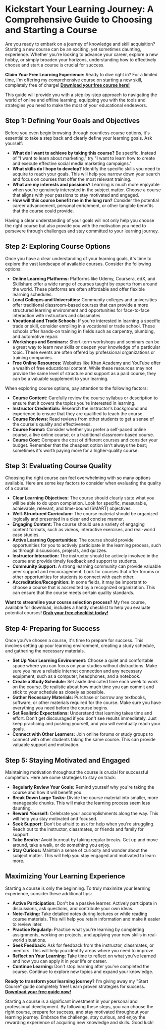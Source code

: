 # Kickstart Your Learning Journey: A Comprehensive Guide to Choosing and Starting a Course

Are you ready to embark on a journey of knowledge and skill acquisition? Starting a new course can be an exciting, yet sometimes daunting, experience. Whether you're looking to advance your career, explore a new hobby, or simply broaden your horizons, understanding how to effectively choose and start a course is crucial for success.

**Claim Your Free Learning Experience:** Ready to dive right in? For a limited time, I'm offering my comprehensive course on starting a new skill, completely free of charge! [**Download your free course here!**](https://udemywork.com/start-course)

This guide will provide you with a step-by-step approach to navigating the world of online and offline learning, equipping you with the tools and strategies you need to make the most of your educational endeavors.

## Step 1: Defining Your Goals and Objectives

Before you even begin browsing through countless course options, it's essential to take a step back and clearly define your learning goals. Ask yourself:

*   **What do I want to achieve by taking this course?** Be specific. Instead of "I want to learn about marketing," try "I want to learn how to create and execute effective social media marketing campaigns."
*   **What skills do I hope to develop?** Identify the specific skills you need to acquire to reach your goals. This will help you narrow down your search and focus on courses that offer the most relevant training.
*   **What are my interests and passions?** Learning is much more enjoyable when you're genuinely interested in the subject matter. Choose a course that aligns with your passions to stay motivated and engaged.
*   **How will this course benefit me in the long run?** Consider the potential career advancement, personal enrichment, or other tangible benefits that the course could provide.

Having a clear understanding of your goals will not only help you choose the right course but also provide you with the motivation you need to persevere through challenges and stay committed to your learning journey.

## Step 2: Exploring Course Options

Once you have a clear understanding of your learning goals, it's time to explore the vast landscape of available courses. Consider the following options:

*   **Online Learning Platforms:** Platforms like Udemy, Coursera, edX, and Skillshare offer a wide range of courses taught by experts from around the world. These platforms are often affordable and offer flexible learning schedules.
*   **Local Colleges and Universities:** Community colleges and universities offer traditional classroom-based courses that can provide a more structured learning environment and opportunities for face-to-face interaction with instructors and classmates.
*   **Vocational and Trade Schools:** If you're interested in learning a specific trade or skill, consider enrolling in a vocational or trade school. These schools offer hands-on training in fields such as carpentry, plumbing, and automotive repair.
*   **Workshops and Seminars:** Short-term workshops and seminars can be a great way to learn new skills or deepen your knowledge of a particular topic. These events are often offered by professional organizations or training companies.
*   **Free Online Resources:** Websites like Khan Academy and YouTube offer a wealth of free educational content. While these resources may not provide the same level of structure and support as a paid course, they can be a valuable supplement to your learning.

When exploring course options, pay attention to the following factors:

*   **Course Content:** Carefully review the course syllabus or description to ensure that it covers the topics you're interested in learning.
*   **Instructor Credentials:** Research the instructor's background and experience to ensure that they are qualified to teach the course.
*   **Course Reviews:** Read reviews from other students to get a sense of the course's quality and effectiveness.
*   **Course Format:** Consider whether you prefer a self-paced online course, a live online course, or a traditional classroom-based course.
*   **Course Cost:** Compare the cost of different courses and consider your budget. Remember that the cheapest option isn't always the best; sometimes it's worth paying more for a higher-quality course.

## Step 3: Evaluating Course Quality

Choosing the right course can feel overwhelming with so many options available. Here are some key factors to consider when evaluating the quality of a course:

*   **Clear Learning Objectives:** The course should clearly state what you will be able to do upon completion. Look for specific, measurable, achievable, relevant, and time-bound (SMART) objectives.
*   **Well-Structured Curriculum:** The course material should be organized logically and presented in a clear and concise manner.
*   **Engaging Content:** The course should use a variety of engaging content formats, such as videos, interactive exercises, and real-world case studies.
*   **Active Learning Opportunities:** The course should provide opportunities for you to actively participate in the learning process, such as through discussions, projects, and quizzes.
*   **Instructor Interaction:** The instructor should be actively involved in the course and provide timely feedback and support to students.
*   **Community Support:** A strong learning community can provide valuable peer support and encouragement. Look for courses that offer forums or other opportunities for students to connect with each other.
*   **Accreditation/Recognition:** In some fields, it may be important to choose a course that is accredited by a recognized organization. This can ensure that the course meets certain quality standards.

**Want to streamline your course selection process?** My free course, available for download, includes a handy checklist to help you evaluate potential courses! [**Grab your free checklist today!**](https://udemywork.com/start-course)

## Step 4: Preparing for Success

Once you've chosen a course, it's time to prepare for success. This involves setting up your learning environment, creating a study schedule, and gathering the necessary materials.

*   **Set Up Your Learning Environment:** Choose a quiet and comfortable space where you can focus on your studies without distractions. Make sure you have a reliable internet connection and any necessary equipment, such as a computer, headphones, and a notebook.
*   **Create a Study Schedule:** Set aside dedicated time each week to work on the course. Be realistic about how much time you can commit and stick to your schedule as closely as possible.
*   **Gather Necessary Materials:** Purchase or borrow any textbooks, software, or other materials required for the course. Make sure you have everything you need before the course begins.
*   **Set Realistic Expectations:** Understand that learning takes time and effort. Don't get discouraged if you don't see results immediately. Just keep practicing and pushing yourself, and you will eventually reach your goals.
*   **Connect with Other Learners:** Join online forums or study groups to connect with other students taking the same course. This can provide valuable support and motivation.

## Step 5: Staying Motivated and Engaged

Maintaining motivation throughout the course is crucial for successful completion. Here are some strategies to stay on track:

*   **Regularly Review Your Goals:** Remind yourself why you're taking the course and how it will benefit you.
*   **Break Down Large Tasks:** Divide the course material into smaller, more manageable chunks. This will make the learning process seem less daunting.
*   **Reward Yourself:** Celebrate your accomplishments along the way. This will help you stay motivated and focused.
*   **Seek Support:** Don't be afraid to ask for help when you're struggling. Reach out to the instructor, classmates, or friends and family for support.
*   **Take Breaks:** Avoid burnout by taking regular breaks. Get up and move around, take a walk, or do something you enjoy.
*   **Stay Curious:** Maintain a sense of curiosity and wonder about the subject matter. This will help you stay engaged and motivated to learn more.

## Maximizing Your Learning Experience

Starting a course is only the beginning. To truly maximize your learning experience, consider these additional tips:

*   **Active Participation:** Don't be a passive learner. Actively participate in discussions, ask questions, and contribute your own ideas.
*   **Note-Taking:** Take detailed notes during lectures or while reading course materials. This will help you retain information and make it easier to review later.
*   **Practice Regularly:** Practice what you're learning by completing assignments, working on projects, and applying your new skills in real-world situations.
*   **Seek Feedback:** Ask for feedback from the instructor, classmates, or mentors. This will help you identify areas where you need to improve.
*   **Reflect on Your Learning:** Take time to reflect on what you've learned and how you can apply it in your life or career.
*   **Continue Learning:** Don't stop learning after you've completed the course. Continue to explore new topics and expand your knowledge.

**Ready to transform your learning journey?** I'm giving away my "Start Course" guide completely free! Learn proven strategies for success. [**Download your free guide now!**](https://udemywork.com/start-course)

Starting a course is a significant investment in your personal and professional development. By following these steps, you can choose the right course, prepare for success, and stay motivated throughout your learning journey. Embrace the challenge, stay curious, and enjoy the rewarding experience of acquiring new knowledge and skills. Good luck!
